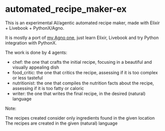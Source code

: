 # automated_recipe_maker-ex
This is an experimental AI/agentic automated recipe maker, made with Elixir + Livebook + PythonX/Agno.

It is mostly a port of [my Agno one](https://github.com/llrt/agno_automated_recipe_maker), just learn Elixir, Livebook and try Python integration with PythonX.

The work is done by 4 agents:

- chef: the one that crafts the initial recipe, focusing in a beautiful and visually appealing dish
- food_critic: the one that critics the recipe, assessing if it is too complex or less tasteful
- nutritionist: the one that compiles the nutrition facts about the recipe, assessing if it is too fatty or caloric
- writer: the one that writes the final recipe, in the desired (natural) language

Note:

The recipes created consider only ingredients found in the given location
The recipes are created in the given (natural) language